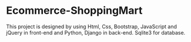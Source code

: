 # Ecommerce-ShoppingMart
This project is designed by using Html, Css, Bootstrap, JavaScript and jQuery in front-end and Python, Django in back-end. Sqlite3 for database.

